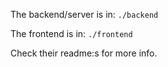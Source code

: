 The backend/server is in:
`./backend`

The frontend is in:
`./frontend`

Check their readme:s for more info.
